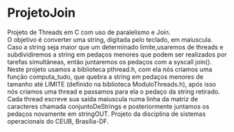 # ProjetoJoin
Projeto de Threads em C com uso de paralelismo e Join.
<br/>	O objetivo é converter uma string, digitada pelo teclado, em maiuscula.
Caso a string seja maior que um determinado limite,usaremos de threads e subdividiremos a string em pedaços menores que 
podem ser realizados por tarefas simultâneas, então juntaremos os pedaços com a syscall join().
<br/>	Neste projeto usamos a biblioteca pthread.h,  com ela nós criamos uma função computa_tudo, que quebra a string em pedaços
menores de tamanho até LIMITE (definido na biblioteca ModuloThreads.h), após isso nós criamos uma thread e passamos para ela
o pedaço da string retirado. Cada thread escreve sua saída maiuscula numa linha da matriz de caracteres chamada 
conjuntoDeStrings e posteriormente juntamos os pedaços novamente em stringOUT.
Projeto da disciplina de sistemas operacionais do CEUB, Brasília-DF.
